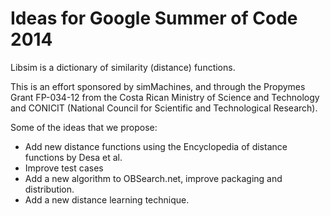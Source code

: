 Ideas for Google Summer of Code 2014
======

Libsim is a dictionary of similarity (distance) functions. 

This is an effort sponsored by simMachines, and through the
Propymes Grant FP-034-12 from the Costa Rican Ministry of
Science and Technology and CONICIT (National Council for Scientific and Technological Research).  

Some of the ideas that we propose: 

* Add new distance functions using the Encyclopedia of distance functions by Desa et al. 
* Improve test cases 
* Add a new algorithm to OBSearch.net, improve packaging and distribution. 
* Add a new distance learning technique.
